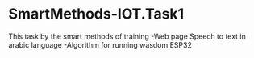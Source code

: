 # SmartMethods-IOT.Task1
This task by the smart methods of training
-Web page Speech to text in arabic language
-Algorithm for running wasdom ESP32
